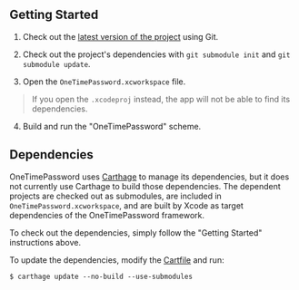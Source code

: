 ## Getting Started

1. Check out the [latest version of the project][project] using Git.

2. Check out the project's dependencies with `git submodule init` and `git submodule update`.

3. Open the `OneTimePassword.xcworkspace` file.
> If you open the `.xcodeproj` instead, the app will not be able to find its dependencies.

4. Build and run the "OneTimePassword" scheme.

## Dependencies

OneTimePassword uses [Carthage][] to manage its dependencies, but it does not currently use Carthage to build those dependencies. The dependent projects are checked out as submodules, are included in `OneTimePassword.xcworkspace`, and are built by Xcode as target dependencies of the OneTimePassword framework.

To check out the dependencies, simply follow the "Getting Started" instructions above.

To update the dependencies, modify the [Cartfile][] and run:
```
$ carthage update --no-build --use-submodules
```


[project]: https://github.com/mattrubin/OneTimePassword
[Carthage]: https://github.com/Carthage/Carthage
[Cartfile]: https://github.com/mattrubin/OneTimePassword/blob/master/Cartfile
